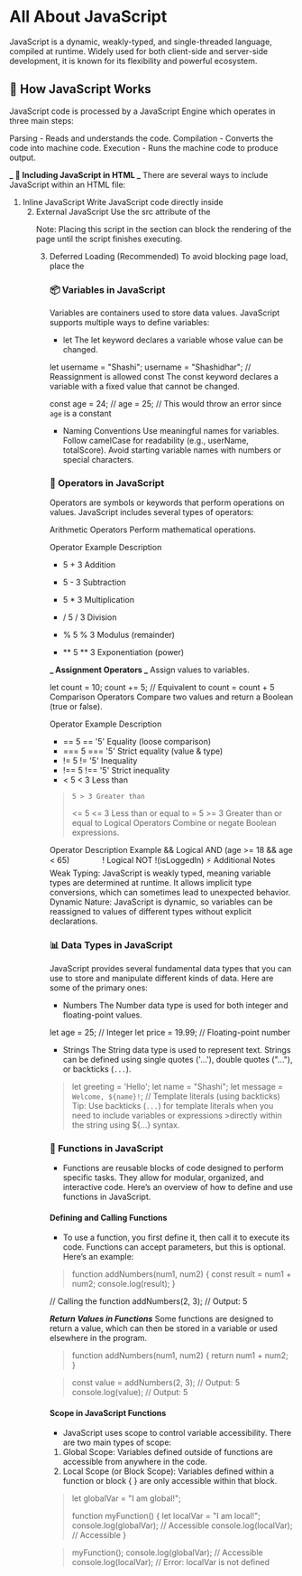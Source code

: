 # All About JavaScript

JavaScript is a dynamic, weakly-typed, and single-threaded language, compiled at runtime. Widely used for both client-side and server-side development, it is known for its flexibility and powerful ecosystem.

## 🧠 How JavaScript Works

JavaScript code is processed by a JavaScript Engine which operates in three main steps:

Parsing - Reads and understands the code.
Compilation - Converts the code into machine code.
Execution - Runs the machine code to produce output.

**_ 📝 Including JavaScript in HTML _**
There are several ways to include JavaScript within an HTML file:

1. Inline JavaScript
   Write JavaScript code directly inside <script> tags in the <head> section:

<head>
  <script>
    alert("This Works!");
  </script>
</head>

2. External JavaScript
   Use the src attribute of the <script> tag to link to an external JavaScript file:

<script src="assets/scripts/app.js"></script>

Note: Placing this script in the <head> section can block the rendering of the page until the script finishes executing.

3. Deferred Loading (Recommended)
   To avoid blocking page load, place the <script> tag just before the closing </body> tag. This allows the script to load after all HTML content has been rendered:

<body>
  <!-- HTML content -->
  <script src="assets/scripts/app.js"></script>
</body>

### 📦 Variables in JavaScript

Variables are containers used to store data values. JavaScript supports multiple ways to define variables:

- let
  The let keyword declares a variable whose value can be changed.

let username = "Shashi";
username = "Shashidhar"; // Reassignment is allowed
const
The const keyword declares a variable with a fixed value that cannot be changed.

const age = 24;
// age = 25; // This would throw an error since `age` is a constant

- Naming Conventions
  Use meaningful names for variables.
  Follow camelCase for readability (e.g., userName, totalScore).
  Avoid starting variable names with numbers or special characters.

### 🔧 Operators in JavaScript

Operators are symbols or keywords that perform operations on values. JavaScript includes several types of operators:

Arithmetic Operators
Perform mathematical operations.

Operator Example Description

- 5 + 3 Addition

- 5 - 3 Subtraction

- 5 \* 3 Multiplication

- / 5 / 3 Division

- % 5 % 3 Modulus (remainder)
- ** 5 ** 3 Exponentiation (power)

**_ Assignment Operators _**
Assign values to variables.

let count = 10;
count += 5; // Equivalent to count = count + 5
Comparison Operators
Compare two values and return a Boolean (true or false).

Operator Example Description

- == 5 == '5' Equality (loose comparison)
- === 5 === '5' Strict equality (value & type)
- != 5 != '5' Inequality
- !== 5 !== '5' Strict inequality
- < 5 < 3 Less than

>     5 > 3	Greater than
>
> <= 5 <= 3 Less than or equal to
> = 5 >= 3 Greater than or equal to
> Logical Operators
> Combine or negate Boolean expressions.

Operator Description Example
&& Logical AND (age >= 18 && age < 65)
`		`
! Logical NOT !(isLoggedIn)
⚡️ Additional Notes
Weak Typing: JavaScript is weakly typed, meaning variable types are determined at runtime. It allows implicit type conversions, which can sometimes lead to unexpected behavior.
Dynamic Nature: JavaScript is dynamic, so variables can be reassigned to values of different types without explicit declarations.

### 📊 Data Types in JavaScript

JavaScript provides several fundamental data types that you can use to store and manipulate different kinds of data. Here are some of the primary ones:

- Numbers
  The Number data type is used for both integer and floating-point values.

let age = 25; // Integer
let price = 19.99; // Floating-point number

- Strings
  The String data type is used to represent text. Strings can be defined using single quotes ('...'), double quotes ("..."), or backticks (`...`).

> let greeting = 'Hello';
> let name = "Shashi";
> let message = `Welcome, ${name}!`; // Template literals (using backticks)
> Tip: Use backticks (`...`) for template literals when you need to include variables or expressions >directly within the string using ${...} syntax.

### 🔧 Functions in JavaScript

- Functions are reusable blocks of code designed to perform specific tasks. They allow for modular, organized, and interactive code. Here’s an overview of how to define and use functions in JavaScript.

#### Defining and Calling Functions

- To use a function, you first define it, then call it to execute its code. Functions can accept parameters, but this is optional. Here’s an example:

> function addNumbers(num1, num2) {
> const result = num1 + num2;
> console.log(result);
> }

// Calling the function
addNumbers(2, 3); // Output: 5

**_Return Values in Functions_**
Some functions are designed to return a value, which can then be stored in a variable or used elsewhere in the program.

> function addNumbers(num1, num2) {
> return num1 + num2;
> }

> const value = addNumbers(2, 3); // Output: 5
> console.log(value); // Output: 5

#### Scope in JavaScript Functions

- JavaScript uses scope to control variable accessibility. There are two main types of scope:

1. Global Scope: Variables defined outside of functions are accessible from anywhere in the code.
2. Local Scope (or Block Scope): Variables defined within a function or block { } are only accessible within that block.

> let globalVar = "I am global!";
>
> function myFunction() {
> let localVar = "I am local!";
> console.log(globalVar); // Accessible
> console.log(localVar); // Accessible
> }

> myFunction();
> console.log(globalVar); // Accessible
> console.log(localVar); // Error: localVar is not defined
